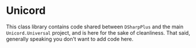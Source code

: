 # Unicord
This class library contains code shared between `DSharpPlus` and the main `Unicord.Universal` project, and is here for the sake of cleanliness. That said, generally speaking you don't want to add code here.
